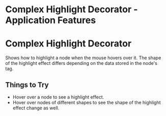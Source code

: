 <!--
 //////////////////////////////////////////////////////////////////////////////
 // @license
 // This file is part of yFiles for HTML 2.6.
 // Use is subject to license terms.
 //
 // Copyright (c) 2000-2023 by yWorks GmbH, Vor dem Kreuzberg 28,
 // 72070 Tuebingen, Germany. All rights reserved.
 //
 //////////////////////////////////////////////////////////////////////////////
-->
# Complex Highlight Decorator - Application Features

# Complex Highlight Decorator

Shows how to highlight a node when the mouse hovers over it. The shape of the highlight effect differs depending on the data stored in the node's tag.

## Things to Try

- Hover over a node to see a highlight effect.
- Hover over nodes of different shapes to see the shape of the highlight effect change as well.
